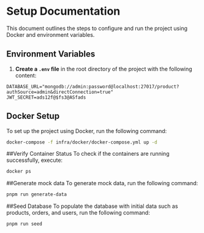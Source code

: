 # Setup Documentation

This document outlines the steps to configure and run the project using Docker and environment variables.

## Environment Variables

1. **Create a `.env` file** in the root directory of the project with the following content:

```dotenv
DATABASE_URL="mongodb://admin:password@localhost:27017/product?authSource=admin&directConnection=true"
JWT_SECRET=ads12f@$fs3@ASfads
```

## Docker Setup

To set up the project using Docker, run the following command:

```bash
docker-compose -f infra/docker/docker-compose.yml up -d
```

##Verify Container Status
To check if the containers are running successfully, execute:

```bash
docker ps
```

##Generate mock data
To generate mock data, run the following command:

```bash
pnpm run generate-data
```

##Seed Database
To populate the database with initial data such as products, orders, and users, run the following command:

```bash
pnpm run seed
```
